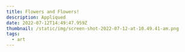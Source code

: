 ```yaml
---
title: Flowers and Flowers!
description: Appliqued
date: 2022-07-12T14:49:47.959Z
thumbnail: /static/img/screen-shot-2022-07-12-at-10.49.41-am.png
tags:
  - art
---
```

